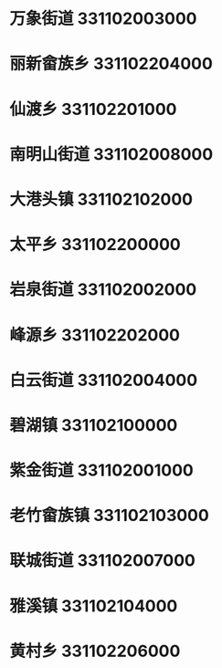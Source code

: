 # 万象街道 331102003000
# 丽新畲族乡 331102204000
# 仙渡乡 331102201000
# 南明山街道 331102008000
# 大港头镇 331102102000
# 太平乡 331102200000
# 岩泉街道 331102002000
# 峰源乡 331102202000
# 白云街道 331102004000
# 碧湖镇 331102100000
# 紫金街道 331102001000
# 老竹畲族镇 331102103000
# 联城街道 331102007000
# 雅溪镇 331102104000
# 黄村乡 331102206000

